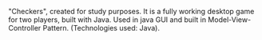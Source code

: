 
"Checkers", created for study purposes. 
It is a fully working desktop game for two players, built with Java.
Used in java GUI and built in Model-View-Controller Pattern. 
(Technologies used: Java).
